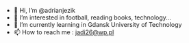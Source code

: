 - 👋 Hi, I’m @adrianjezik
- 👀 I’m interested in football, reading books, technology...
- 🌱 I’m currently learning in Gdansk University of Technology   
- 📫 How to reach me : jadi26@wp.pl

<!---
adrianjezik/adrianjezik is a ✨ special ✨ repository because its `README.md` (this file) appears on your GitHub profile.
You can click the Preview link to take a look at your changes.
--->
